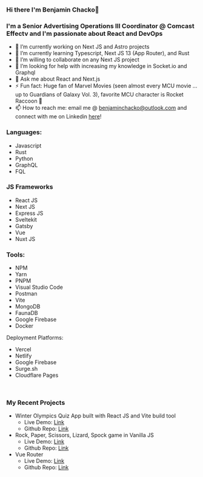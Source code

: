 ### Hi there I'm Benjamin Chacko👋

### I'm a Senior Advertising Operations III Coordinator @ Comcast Effectv and I'm passionate about React and DevOps

- 🔭 I’m currently working on Next JS and Astro projects
- 🌱 I’m currently learning Typescript, Next JS 13 (App Router), and Rust 
- 👯 I’m willing to collaborate on any Next JS project
- 🤔 I’m looking for help with increasing my knowledge in Socket.io and Graphql
- 💬 Ask me about React and Next.js
- ⚡ Fun fact: Huge fan of Marvel Movies (seen almost every MCU movie ... up to Guardians of Galaxy Vol. 3), favorite MCU character is Rocket Raccoon 🦝
- 📫 How to reach me: email me @
<a href="mailto:benjaminchacko@outlook.com" target="_blank">benjaminchacko@outlook.com</a> and
connect with me on Linkedin <a href="https://www.linkedin.com/in/benjamin-chacko-58125060">here</a>!


### Languages:
* Javascript
* Rust
* Python
* GraphQL
* FQL

### JS Frameworks
* React JS
* Next JS
* Express JS
* Sveltekit
* Gatsby
* Vue
* Nuxt JS


### Tools:
* NPM
* Yarn
* PNPM
* Visual Studio Code
* Postman
* Vite
* MongoDB
* FaunaDB
* Google Firebase
* Docker

Deployment Platforms:
* Vercel
* Netlify
* Google Firebase
* Surge.sh
* Cloudflare Pages

<br />

### My Recent Projects
* Winter Olympics Quiz App built with React JS and Vite build tool
  + Live Demo: <a href="https://2022-olympics-quiz.netlify.app/" target="_blank">Link </a>
  + Github Repo: <a href="https://github.com/benjaminchacko/react-quiz-app">Link</a>
* Rock, Paper, Scissors, Lizard, Spock game in Vanilla JS
  + Live Demo: <a href="https://codesandbox.io/s/rpsls-vanilla-js-lgn5e" target="_blank">Link</a>
  + Github Repo: <a href="https://github.com/benjaminchacko/react-quiz-app">Link</a>
* Vue Router
  + Live Demo: <a href="http://vue-router-benjaminchacko.vercel.app/" target="_blank">Link </a>
  + Github Repo: <a href="https://github.com/benjaminchacko/vue-router">Link</a>


<!-- ### 📕 Latest Blog Posts -->
